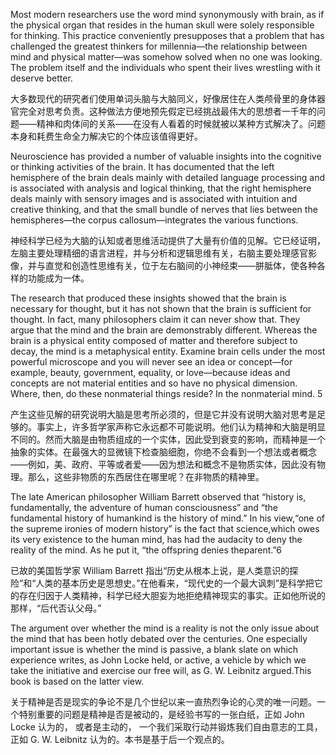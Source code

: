 Most modern researchers use the word mind synonymously with brain, as if the physical organ that resides in the human skull were solely responsible for thinking. This practice conveniently presupposes that a problem that has challenged the greatest thinkers for millennia—the relationship between mind and physical matter—was somehow solved when no one was looking. The problem itself and the individuals who spent their lives wrestling with it deserve better.

大多数现代的研究者们使用单词头脑与大脑同义，好像居住在人类颅骨里的身体器官完全对思考负责。这种做法方便地预先假定已经挑战最伟大的思想者一千年的问题——精神和肉体间的关系——在没有人看着的时候就被以某种方式解决了。问题本身和耗费生命全力解决它的个体应该值得更好。

Neuroscience has provided a number of valuable insights into the cognitive or thinking activities of the brain. It has documented that the left hemisphere of the brain deals mainly with detailed language processing and is associated with analysis and logical thinking, that the right hemisphere deals mainly with sensory images and is associated with intuition and creative thinking, and that the small bundle of nerves that lies between the hemispheres—the corpus callosum—integrates the various functions.

神经科学已经为大脑的认知或者思维活动提供了大量有价值的见解。它已经证明，左脑主要处理精细的语言进程，并与分析和逻辑思维有关，右脑主要处理感官影像，并与直觉和创造性思维有关，位于左右脑间的小神经束——胼胝体，使各种各样的功能成为一体。

The research that produced these insights showed that the brain is necessary for thought, but it has not shown that the brain is sufficient for thought. In fact, many philosophers claim it can never show that. They argue that the mind and the brain are demonstrably different. Whereas the brain is a physical entity composed of matter and therefore subject to decay, the mind is a metaphysical entity. Examine brain cells under the most powerful microscope and you will never see an idea or concept—for example, beauty, government, equality, or love—because ideas and concepts are not material entities and so have no physical dimension. Where, then, do these nonmaterial things reside? In the nonmaterial mind. 5

产生这些见解的研究说明大脑是思考所必须的，但是它并没有说明大脑对思考是足够的。事实上，许多哲学家声称它永远都不可能说明。他们认为精神和大脑是明显不同的。然而大脑是由物质组成的一个实体，因此受到衰变的影响，而精神是一个抽象的实体。在最强大的显微镜下检查脑细胞，你绝不会看到一个想法或者概念——例如，美、政府、平等或者爱——因为想法和概念不是物质实体，因此没有物理。那么，这些非物质的东西居住在哪里呢？在非物质的精神里。

The late American philosopher William Barrett observed that “history is, fundamentally, the adventure of human consciousness” and “the fundamental history of humankind is the history of mind.” In his view,“one of the supreme ironies of modern history” is the fact that science,which owes its very existence to the human mind, has had the audacity to deny the reality of the mind. As he put it, “the offspring denies theparent.”6

已故的美国哲学家 William Barrett 指出“历史从根本上说，是人类意识的探险”和“人类的基本历史是思想史。”在他看来，“现代史的一个最大讽刺”是科学把它的存在归因于人类精神，科学已经大胆妄为地拒绝精神现实的事实。正如他所说的那样，“后代否认父母。”

The argument over whether the mind is a reality is not the only issue about the mind that has been hotly debated over the centuries. One especially important issue is whether the mind is passive, a blank slate on which experience writes, as John Locke held, or active, a vehicle by which we take the initiative and exercise our free will, as G. W. Leibnitz argued.This book is based on the latter view.

关于精神是否是现实的争论不是几个世纪以来一直热烈争论的心灵的唯一问题。一个特别重要的问题是精神是否是被动的，是经验书写的一张白纸，正如 John Locke 认为的， 或者是主动的， 一个我们采取行动并锻炼我们自由意志的工具，正如 G. W. Leibnitz 认为的。本书是基于后一个观点的。

